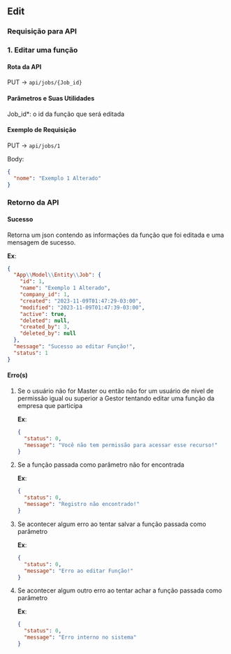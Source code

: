 ## Edit

### Requisição para API

### 1. Editar uma função

#### Rota da API

PUT -> `api/jobs/{Job_id}`

#### Parâmetros e Suas Utilidades

Job_id\*: o id da função que será editada

#### Exemplo de Requisição

PUT -> `api/jobs/1`

Body:

```json
{
  "nome": "Exemplo 1 Alterado"
}
```

### Retorno da API

#### Sucesso

Retorna um json contendo as informações da função que foi editada e uma mensagem de sucesso.

**Ex**:

```json
{
  "App\\Model\\Entity\\Job": {
    "id": 1,
    "name": "Exemplo 1 Alterado",
    "company_id": 1,
    "created": "2023-11-09T01:47:29-03:00",
    "modified": "2023-11-09T01:47:39-03:00",
    "active": true,
    "deleted": null,
    "created_by": 3,
    "deleted_by": null
  },
  "message": "Sucesso ao editar Função!",
  "status": 1
}
```

#### Erro(s)

1.  Se o usuário não for Master ou então não for um usuário de nível de permissão igual ou superior a Gestor tentando editar uma função da empresa que participa

    **Ex**:

    ```json
    {
      "status": 0,
      "message": "Você não tem permissão para acessar esse recurso!"
    }
    ```

2.  Se a função passada como parâmetro não for encontrada

    **Ex**:

    ```json
    {
      "status": 0,
      "message": "Registro não encontrado!"
    }
    ```

3.  Se acontecer algum erro ao tentar salvar a função passada como parâmetro

    **Ex**:

    ```json
    {
      "status": 0,
      "message": "Erro ao editar Função!"
    }
    ```

4.  Se acontecer algum outro erro ao tentar achar a função passada como parâmetro

    **Ex**:

    ```json
    {
      "status": 0,
      "message": "Erro interno no sistema"
    }
    ```
